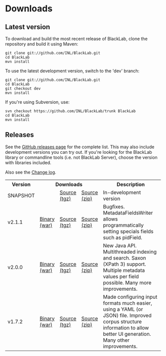 # Downloads

## Latest version

To download and build the most recent release of BlackLab, clone the repository and build it using Maven:

	git clone git://github.com/INL/BlackLab.git
	cd BlackLab
	mvn install
	
To use the latest development version, switch to the 'dev' branch:

	git clone git://github.com/INL/BlackLab.git
	cd BlackLab
	git checkout dev
	mvn install
	
If you're using Subversion, use:

	svn checkout https://github.com/INL/BlackLab/trunk BlackLab
	cd BlackLab
	mvn install

## Releases

See the [GitHub releases page](https://github.com/INL/BlackLab/releases/) for the complete list. This may also include development versions you can try out. If you're looking for the BlackLab library or commandline tools (i.e. not BlackLab Server), choose the version with libraries included.

Also see the [Change log](changelog.html).

<table>
	<tbody>
		<tr>
			<th>Version</th>
			<th colspan='3'>Downloads</th>
			<th>Description</th>
		</tr>
		<tr>
			<td>SNAPSHOT</td>
			<td></td>
			<td><a href='https://github.com/INL/BlackLab/archive/dev.tar.gz'>Source (tgz)</a></td>
			<td><a href='https://github.com/INL/BlackLab/archive/dev.zip'>Source (zip)</a></td>
			<td>In-development version</td>
		</tr>
        <tr>
            <td>v2.1.1</td>
            <td><a href='https://github.com/INL/BlackLab/releases/download/v2.1.1/blacklab-server-2.1.1.war'>Binary (war)</a></td>
            <td><a href='https://github.com/INL/BlackLab/archive/v2.1.1.tar.gz'>Source (tgz)</a></td>
            <td><a href='https://github.com/INL/BlackLab/archive/v2.1.1.zip'>Source (zip)</a></td>
            <td>Bugfixes. MetadataFieldsWriter allows programmatically setting specials fields such as pidField.</td>
        </tr>
        <tr>
            <td>v2.0.0</td>
            <td><a href='https://github.com/INL/BlackLab/releases/download/v2.0.0/blacklab-server-2.0.0.war'>Binary (war)</a></td>
            <td><a href='https://github.com/INL/BlackLab/archive/v2.0.0.tar.gz'>Source (tgz)</a></td>
            <td><a href='https://github.com/INL/BlackLab/archive/v2.0.0.zip'>Source (zip)</a></td>
            <td>New Java API. Multithreaded indexing and search. Saxon (XPath 3) support. Multiple metadata values per field possible. Many more improvements.</td>
        </tr>
		<tr>
			<td>v1.7.2</td>
			<td><a href='https://github.com/INL/BlackLab/releases/download/v1.7.2/blacklab-server-1.7.2.war'>Binary (war)</a></td>
			<td><a href='https://github.com/INL/BlackLab/archive/v1.7.2.tar.gz'>Source (tgz)</a></td>
			<td><a href='https://github.com/INL/BlackLab/archive/v1.7.2.zip'>Source (zip)</a></td>
			<td>Made configuring input formats much easier, using a YAML (or JSON) file. Improved corpus structure information to allow better UI generation. Many other improvements.</td>
		</tr>
	</tbody>
</table>
